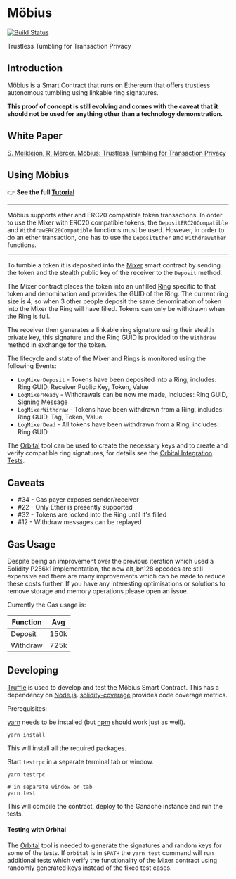 # Möbius

[![Build Status](https://travis-ci.org/clearmatics/mobius.svg?branch=master)](https://travis-ci.org/clearmatics/mobius)

Trustless Tumbling for Transaction Privacy


## Introduction

Möbius is a Smart Contract that runs on Ethereum that offers trustless autonomous tumbling using linkable ring signatures.

**This proof of concept is still evolving and comes with the caveat that it should not be used for anything other than a technology demonstration.**


## White Paper

[S. Meiklejon, R. Mercer. Möbius: Trustless Tumbling for Transaction Privacy][1]


## Using Möbius

:point_right: **See the full [Tutorial](./mobiusTutorial.md)**

-----------------------------------------------------

Möbius supports ether and ERC20 compatible token transactions.
In order to use the Mixer with ERC20 compatible tokens, the `DepositERC20Compatible` and `WithdrawERC20Compatible` functions must be used.
However, in order to do an ether transaction, one has to use the `DepositEther` and `WithdrawEther` functions.

-----------------------------------------------------

To tumble a token it is deposited into the [Mixer](contracts/Mixer.sol) smart contract by sending the token and the stealth public key of the receiver to the `Deposit` method.

The Mixer contract places the token into an unfilled [Ring](contracts/LinkableRing.sol) specific to that token and denomination and provides the GUID of the Ring. The current ring size is 4, so when 3 other people deposit the same denomination of token into the Mixer the Ring will have filled. Tokens can only be withdrawn when the Ring is full.

The receiver then generates a linkable ring signature using their stealth private key, this signature and the Ring GUID is provided to the `Withdraw` method in exchange for the token.

The lifecycle and state of the Mixer and Rings is monitored using the following Events:

 * `LogMixerDeposit` - Tokens have been deposited into a Ring, includes: Ring GUID, Receiver Public Key, Token, Value
 * `LogMixerReady` - Withdrawals can be now me made, includes: Ring GUID, Signing Message
 * `LogMixerWithdraw` - Tokens have been withdrawn from a Ring, includes: Ring GUID, Tag, Token, Value
 * `LogMixerDead` - All tokens have been withdrawn from a Ring, includes: Ring GUID

The [Orbital](https://github.com/clearmatics/orbital) tool can be used to create the necessary keys and to create and verify compatible ring signatures, for details see the [Orbital Integration Tests](test/orbital.js).


## Caveats

 * #34 - Gas payer exposes sender/receiver
 * #22 - Only Ether is presently supported
 * #32 - Tokens are locked into the Ring until it's filled
 * #12 - Withdraw messages can be replayed


## Gas Usage

Despite being an improvement over the previous iteration which used a Solidity P256k1 implementation, the new alt_bn128 opcodes are still expensive and there are many improvements which can be made to reduce these costs further. If you have any interesting optimisations or solutions to remove storage and memory operations please open an issue.

Currently the Gas usage is:

| Function | Avg     |
| -------- | ------- |
| Deposit  | 150k    |
| Withdraw | 725k    |

## Developing

[Truffle][2] is used to develop and test the Möbius Smart Contract. This has a dependency on [Node.js][3]. [solidity-coverage][7] provides code coverage metrics.

Prerequisites:

[yarn][4] needs to be installed (but [npm][5] should work just as well).

    yarn install

This will install all the required packages.

Start `testrpc` in a separate terminal tab or window.

    yarn testrpc
    
    # in separate window or tab
    yarn test

This will compile the contract, deploy to the Ganache instance and run the tests. 


#### Testing with Orbital

The [Orbital][6] tool is needed to generate the signatures and random keys for some of the tests. If `orbital` is in `$PATH` the `yarn test` command will run additional tests which verify the functionality of the Mixer contract using randomly generated keys instead of the fixed test cases.

[1]: https://eprint.iacr.org/2017/881.pdf
[2]: http://truffleframework.com/
[3]: https://nodejs.org/
[4]: https://yarnpkg.com/en/docs/install
[5]: https://docs.npmjs.com/getting-started/installing-node
[6]: https://github.com/clearmatics/orbital
[7]: https://www.npmjs.com/package/solidity-coverage
